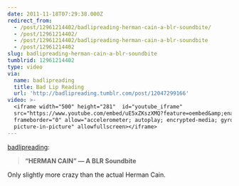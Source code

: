 ```yaml
---
date: 2011-11-18T07:29:38.000Z
redirect_from:
  - /post/12961214402/badlipreading-herman-cain-a-blr-soundbite/
  - /post/12961214402/
  - /post/12961214402/badlipreading-herman-cain-a-blr-soundbite
  - /post/12961214402
slug: badlipreading-herman-cain-a-blr-soundbite
tumblrid: 12961214402
type: video
via:
  name: badlipreading
  title: Bad Lip Reading
  url: 'http://badlipreading.tumblr.com/post/12047299166'
video: >-
  <iframe width="500" height="281"  id="youtube_iframe"
  src="https://www.youtube.com/embed/uE5xZKszXMQ?feature=oembed&amp;enablejsapi=1&amp;origin=https://safe.txmblr.com&amp;wmode=opaque"
  frameborder="0" allow="accelerometer; autoplay; encrypted-media; gyroscope;
  picture-in-picture" allowfullscreen></iframe>
---
```

<p><a href="http://badlipreading.tumblr.com/post/12047299166" class="tumblr_blog">badlipreading</a>:</p>

<blockquote><p><strong>“HERMAN CAIN” — A BLR Soundbite</strong></p></blockquote>

<p>Only slightly more crazy than the actual Herman Cain.</p>
